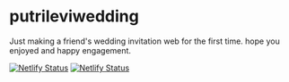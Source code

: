 # putrileviwedding
Just making a friend's wedding invitation web for the first time.
hope you enjoyed and happy engagement.

[![Netlify Status](https://api.netlify.com/api/v1/badges/41e1ab75-00d9-4d88-8eec-94c5639bc902/deploy-status)](https://app.netlify.com/projects/putrilevi/deploys) [![Netlify Status](https://api.netlify.com/api/v1/badges/41e1ab75-00d9-4d88-8eec-94c5639bc902/deploy-status)](https://app.netlify.com/projects/putrilevi/deploys)
